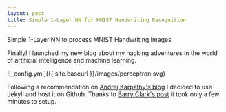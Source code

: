 ```yaml
---
layout: post
title: Simple 1-Layer NN for MNIST Handwriting Recognition
---
```


Simple 1-Layer NN to process MNIST Handwriting Images

Finally! I launched my new blog about my hacking adventures in the world of artificial intelligence and machine learning. 

![_config.yml]({{ site.baseurl }}/images/perceptron.svg)

Following a recommendation on [Andrej Karpathy's blog](https://karpathy.github.io/2014/07/01/switching-to-jekyll/) I decided to use Jekyll and host it on Github.
Thanks to [Barry Clark's post](http://www.smashingmagazine.com/2014/08/01/build-blog-jekyll-github-pages/) it took only a few minutes to setup. 


